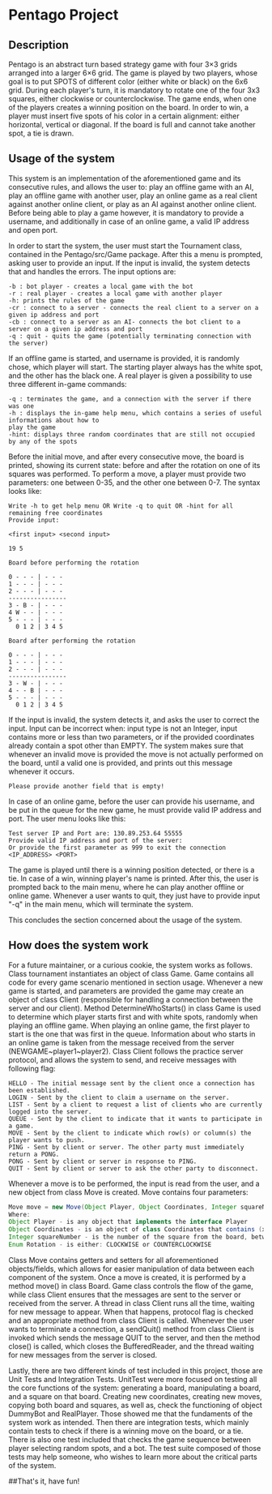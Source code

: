 # Pentago Project 


## Description
Pentago is an abstract turn based strategy game with four 3×3 grids arranged into a larger 6×6 grid. 
The game is played by two players, whose goal is to put SPOTS of different color (either white or black) on the 6x6 grid.
During each player's turn, it is mandatory to rotate one of the four 3x3 squares, either clockwise or counterclockwise.
The game ends, when one of the players creates a winning position on the board. In order to win, a player must insert five spots of his color in a certain
alignment: either horizontal, vertical or diagonal. If the board is full and cannot take another spot, a tie is drawn. 

## Usage of the system
This system is an implementation of the aforementioned game and its consecutive rules, and allows the user to: play an offline game with an AI, play an offline game with another user,
play an online game as a real client against another online client, or play as an AI against another online client. Before being
able to play a game however, it is mandatory to provide a username, and additionally in case of an online game, a valid IP address and open port.


In order to start the system, the user must start the Tournament class, contained in the Pentago/src/Game package. After this
a menu is prompted, asking user to provide an input. If the input is invalid, the system detects that and handles the errors.
The input options are:
```
-b : bot player - creates a local game with the bot
-r : real player - creates a local game with another player
-h: prints the rules of the game
-cr : connect to a server - connects the real client to a server on a given ip address and port
-cb : connect to a server as an AI- connects the bot client to a server on a given ip address and port
-q : quit - quits the game (potentially terminating connection with the server)
```
If an offline game is started, and username is provided, it is randomly chose, which player will start. The starting player
always has the white spot, and the other has the black one. A real player is given a possibility to use three different in-game commands:
```
-q : terminates the game, and a connection with the server if there was one
-h : displays the in-game help menu, which contains a series of useful informations about how to 
play the game
-hint: displays three random coordinates that are still not occupied by any of the spots
```
Before the initial move, and after every consecutive move, the board is printed, showing its current state:
before and after the rotation on one of its squares was performed. To perform a move, a player must provide two parameters:
one between 0-35, and the other one between 0-7. The syntax looks like: 
```
Write -h to get help menu OR Write -q to quit OR -hint for all remaining free coordinates
Provide input:

<first input> <second input>

19 5

Board before performing the rotation
 
0 - - - | - - -
1 - - - | - - -
2 - - - | - - -
----------------
3 - B - | - - -
4 W - - | - - -
5 - - - | - - -
  0 1 2 | 3 4 5

Board after performing the rotation
 
0 - - - | - - -
1 - - - | - - -
2 - - - | - - -
----------------
3 - W - | - - -
4 - - B | - - -
5 - - - | - - -
  0 1 2 | 3 4 5
```
If the input is invalid, the system detects it, and asks the user to correct the input. Input can be incorrect when: input type is not an Integer,
input contains more or less than two parameters, or if the provided coordinates already contain a spot other than EMPTY. The system makes sure that whenever an invalid move is provided 
the move is not actually performed on the board, until a valid one is provided, and prints out this message whenever it occurs. 

```
Please provide another field that is empty!
```


In case of an online game, before the user can provide his username, and be put in the queue for the new game, he must provide 
valid IP address and port. The user menu looks like this:
```
Test server IP and Port are: 130.89.253.64 55555
Provide valid IP address and port of the server:
Or provide the first parameter as 999 to exit the connection
<IP_ADDRESS> <PORT>
```

The game is played until there is a winning position detected, or there is a tie. In case of a win, winning player's name is printed. 
After this, the user is prompted back to the main menu, where he can play another offline or online game. Whenever a user wants to quit, they just have to provide input "-q" in the main menu, which
will terminate the system. 

This concludes the section concerned about the usage of the system.

## How does the system work 

For a future maintainer, or a curious cookie, the system works as follows. Class tournament instantiates an object of class Game. 
Game contains all code for every game scenario mentioned in section usage. Whenever a new game is started, and parameters are provided the game may create an object of 
class Client (responsible for handling a connection between the server and our client). Method DetermineWhoStarts() in class Game is used 
to determine which player starts first and with white spots, randomly when playing an offline game. When playing an online game, the first player to start 
is the one that was first in the queue. Information about who starts in an online game is taken from the message received from the server (NEWGAME~player1~player2).
Class Client follows the practice server protocol, and allows the system to send, and receive messages with following flag:
```
HELLO - The initial message sent by the client once a connection has been established.
LOGIN - Sent by the client to claim a username on the server.
LIST - Sent by a client to request a list of clients who are currently logged into the server. 
QUEUE - Sent by the client to indicate that it wants to participate in a game.
MOVE - Sent by the client to indicate which row(s) or column(s) the player wants to push.
PING - Sent by client or server. The other party must immediately return a PONG.
PONG - Sent by client or server in response to PING.
QUIT - Sent by client or server to ask the other party to disconnect.
```
Whenever a move is to be performed, the input is read from the user, and a new object from class 
Move is created. Move contains four parameters: 

```java
Move move = new Move(Object Player, Object Coordinates, Integer squareNumber, Enum Rotation)
Where:
Object Player - is any object that implements the interface Player
Object Coordinates - is an object of class Coordinates that contains (x,y) values 
Integer squareNumber - is the number of the square from the board, between 0-3
Enum Rotation - is either: CLOCKWISE or COUNTERCLOCKWISE
```

Class Move contains getters and setters for all aforementioned objects/fields, which allows for easier manipulation of data 
between each component of the system. Once a move is created, it is performed by a method move() in class Board.
Game class controls the flow of the game, while class Client ensures that the messages are sent to the server or received from the server. A thread in class Client 
runs all the time, waiting for new message to appear. When that happens, protocol flag is checked and an appropriate method from class 
Client is called. Whenever the user wants to terminate a connection, a sendQuit() method from class Client is invoked 
which sends the message QUIT to the server, and then the method close() is called, which closes the BufferedReader, and the thread waiting 
for new messages from the server is closed.

Lastly, there are two different kinds of test included in this project, those are Unit Tests and Integration Tests. UnitTest were more focused on testing all the core functions of the system: generating a board, 
manipulating a board, and a square on that board. Creating new coordinates, creating new moves, copying both board and squares, as well as, check the functioning of object DummyBot and RealPlayer. Those showed me that the fundaments of the system
work as intended. Then there are integration tests, which mainly contain tests to check if there is a winning move on the board, or a tie. There is also 
one test included that checks the game sequence between player selecting random spots, and a bot. The test suite composed of those tests
may help someone, who wishes to learn more about the critical parts of the system.

##That's it, have fun!
